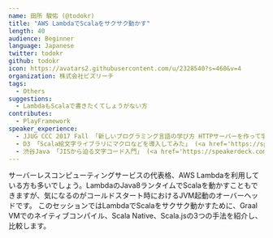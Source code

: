 ```yaml
---
name: 田所 駿佑 (@todokr)
title: "AWS LambdaでScalaをサクサク動かす"
length: 40
audience: Beginner
language: Japanese
twitter: todokr
github: todokr
icon: https://avatars2.githubusercontent.com/u/2328540?s=460&v=4
organization: 株式会社ビズリーチ
tags:
  - Others
suggestions:
  - LambdaもScalaで書きたくてしょうがない方
contributes:
  - PlayFramework
speaker_experience:
  - JJUG CCC 2017 Fall 「新しいプログラミング言語の学び方 HTTPサーバーを作って学ぶJava, Scala, Clojure」(<a href='https://speakerdeck.com/todokr/xin-siihurokuraminkuyan-yu-falsexue-hifang-httpsahawozuo-tutexue-hu-java-scala-clojure'>https://speakerdeck.com/todokr/xin-siihurokuraminkuyan-yu-falsexue-hifang-httpsahawozuo-tutexue-hu-java-scala-clojure</a>)
  - D3 「Scala絵文字ライブラリにマクロなどを導入してみた」 (<a href='https://speakerdeck.com/todokr/scalahui-wen-zi-raiburarini-macronadowodao-ru-sitemita'>https://speakerdeck.com/todokr/scalahui-wen-zi-raiburarini-macronadowodao-ru-sitemita</a>)
  - 渋谷Java 「JISから迫る文字コード入門」 (<a href='https://speakerdeck.com/todokr/jiskarapo-ruwen-zi-kodoru-men'>https://speakerdeck.com/todokr/jiskarapo-ruwen-zi-kodoru-men</a>)
---
```

サーバーレスコンピューティングサービスの代表格、AWS Lambdaを利用している方も多いでしょう。LambdaのJava8ランタイムでScalaを動かすこともできますが、気になるのがコールドスタート時におけるJVM起動のオーバーヘッドです。
このセッションではLambdaでScalaをサクサク動かすために、Graal VMでのネイティブコンパイル、Scala Native、Scala.jsの3つの手法を紹介し、比較します。
